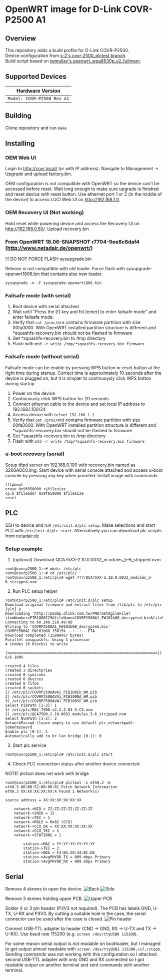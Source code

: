 # OpenWRT image for D-Link COVR-P2500 A1

## Overview

This repository adds a build profile for D-Link COVR-P2500.  
Device configuration from [s-2's covr-2500_plctest branch](https://github.com/s-2/openwrt/tree/covr-2500_plctest).  
Build script based on [jwmullay's openwrt_wpa8630p_v2_fullmem](https://github.com/jwmullally/openwrt_wpa8630p_v2_fullmem).  

## Supported Devices

| Hardware Version |
| --- |
| `Model: COVR-P2500 Rev A1` |


## Building

Clone repository and run `make`

## Installing

### OEM Web UI
Login to http://covr.local/ (or with IP address). Navigate to Management -> Upgrade and upload factory.bin.

OEM configuration is not compatible with OpenWRT so the device can't be accessed before reset. Wait long enough to make sure upgrade is finished and reset device with reset button. Use ethernet port 1 or 2 (in the middle of the device) to access LUCI Web UI on http://192.168.1.1/.

### OEM Recovery UI (Not working)
Hold reset while powering device and access the Recovery UI on http://192.168.0.50/. Upload recovery.bin

### From OpenWRT 18.06-SNAPSHOT r7704-9ee8c8daf4 (http://www.netadair.de/openwrt/)
!!! DO NOT FORCE FLASH sysupgrade.bin

Release is not compatible with old loader. Force flash with sysupgrade-openwrt1806.bin that contains also new loader.
```
sysupgrade -n -F sysupgrade-openwrt1806.bin
```

### Failsafe mode (with serial)

1. Boot device with serial attached
2. Wait until "Press the [f] key and hit [enter] to enter failsafe mode" and enter failsafe mode.
3. Verify that `cat /proc/mtd` contains firmware partition with size 00fa0000. With OpenWRT installed partition structure is different and *squashfs-recovery.bin should not be flashed to firmware
4. Get *squashfs-recovery.bin to /tmp directory
5. Flash with `mtd -r write /tmp/*squashfs-recovery.bin firmware`

### Failsafe mode (without serial)

Failsafe mode can be enable by pressing WPS button or reset button at the right time during startup. Correct time is approximately 10 seconds after the device is plugged on, but it is simpler to continuoysly click WPS button during startup

1. Power on the device
2. Continuously click WPS button for 20 seconds
3. Connect ethernet cable to the device and set local IP address to 192.168.1.100/24
4. Access device with `telnet 192.168.1.1`
5. Verify that `cat /proc/mtd` contains firmware partition with size 00fa0000. With OpenWRT installed partition structure is different and *squashfs-recovery.bin should not be flashed to firmware
5. Get *squashfs-recovery.bin to /tmp directory
6. Flash with `mtd -r write /tmp/*squashfs-recovery.bin firmware`


### u-boot recovery (serial)
Setup tftpd server on 192.168.0.100 with recovery.bin named as 3200A8C0.img.
Start device with serial console attached and access u-boot console by pressing any key when promted.
Install image with commands:
```
tftpboot
erase 0x9f050000 +$filesize
cp.b $fileaddr 0x9f050000 $filesize
reset
```

## PLC

SSH to device and run `/etc/init.d/plc setup`. Make selections and start PLC with `/etc/init.d/plc start`. Alternatively you can download plc scripts from [netadair.de](http://www.netadair.de/openwrt/)

### Setup example

1. (optional) Download QCA75XX-2.10.0.0032_m
odules_5-6_stripped.nvm
```
root@covrp2500_1:~# mkdir /etc/plc
root@covrp2500_1:~# cd /etc/plc/
root@covrp2500_1:/etc/plc# wget ???/QCA75XX-2.10.0.0032_modules_5-6_stripped.nvm
```
2. Run PLC setup helper
```
root@covrp2500_1:/etc/plc# /etc/init.d/plc setup
Download original firmware and extract files from /lib/plc to /etc/plc [y|n] y
Downloading 'http://pmdap.dlink.com.tw/PMD/GetAgileFile?itemNumber=FIR1800225&fileName=COVRP2500A1_FW101b08_decrypted.bin&fileSize=1.5990457E7;1.5992229E7;65141.0;'
Connecting to 60.248.210.49:80
Writing to 'COVRP2500A1_FW101b08_decrypted.bin'
COVRP2500A1_FW101b08 15615k --:--:-- ETA
Download completed (15990457 bytes)
Parallel unsquashfs: Using 1 processor
4 inodes (6 blocks) to write

[===================================================================|] 6/6 100%

created 4 files
created 3 directories
created 0 symlinks
created 0 devices
created 0 fifos
created 0 sockets
1) /etc/plc/COVRP2500AVA1_PIB100EU_WM.pib
2) /etc/plc/COVRP2500AVA1_PIB100NA_WM.pib
3) /etc/plc/COVRP2500AVA1_PIB100SG_WM.pib
Select PibPath [1-3]: 1
1) /etc/plc/MAC-7500-v2.2.2-03-X-CS.nvm
2) /etc/plc/QCA7500-2.10.0032_modules_5-6_stripped.nvm
Select NvmPath [1-2]: 2
NetworkPasswd (leave empty to use default plc_networkpwd): SomePassword
Enable plc [0-1]: 1
Automatically add to br-lan bridge [0-1]: 0
```

3. Start plc service
```
root@covrp2500_1:/etc/plc# /etc/init.d/plc start
```

4. Check PLC connection status after another device connected

NOTE! plctool does not work with bridge

```
root@covrp2500_1:/etc/plc# plctool -i eth0.3 -m
eth0.3 00:B0:52:00:00:01 Fetch Network Information
eth0.3 XX:XX:XX:XX:XX:X Found 1 Network(s)

source address = XX:XX:XX:XX:XX:XX

    network->NID = ZZ:ZZ:ZZ:ZZ:ZZ:ZZ:ZZ
    network->SNID = 15
    network->TEI = 1
    network->ROLE = 0x02 (CCO)
    network->CCO_DA = XX:XX:XX:XX:XX:XX
    network->CCO_TEI = 1
    network->STATIONS = 1

        station->MAC = YY:YY:YY:YY:YY:YY
        station->TEI = 2
        station->BDA = F4:B5:20:44:BC:DE
        station->AvgPHYDR_TX = 009 mbps Primary
        station->AvgPHYDR_RX = 009 mbps Primary

```


## Serial
Remove 4 skrews to open the device.
![Back](pictures/back.jpg)
![Side](pictures/side.jpg)

Remove 3 skrews holding upper PCB.
![Upper PCB](pictures/upper_pcb.jpg)

Solder 4 or 3 pin header (P3V3 not required). The PCB has labels GND, U-TX, U-RX and P3V3. By cutting a suitable hole in the case, the serial connector can be used after the case is closed.
![Pin header](pictures/pin_header.jpg)

Connect USB-TTL adapter to header (CND -> GND, RX -> U-TX and TX -> U-RX). Use baud rate 115200 (e.g. `screen /dev/ttyUSB0 115200`).

For some reason serial output is not readable on bootloader, but I managed to get output almost readable with `screen /dev/ttyUSB1 115200,cs7,cstopb`. Sending commands was not working with this configuration so I attached second USB-TTL adapter with only GND and RX connected so I got readable output on another terminal and sent commands with another terminal.
